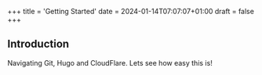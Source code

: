 +++
title = 'Getting Started'
date = 2024-01-14T07:07:07+01:00
draft = false
+++
## Introduction

Navigating Git, Hugo and CloudFlare. Lets see how easy this is!